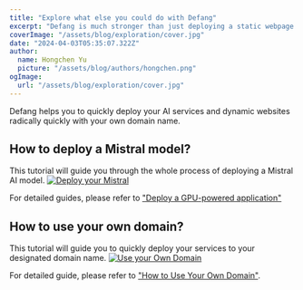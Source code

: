 ```yaml
---
title: "Explore what else you could do with Defang"
excerpt: "Defang is much stronger than just deploying a static webpage. We understand that you need to constantly manage you database, get and send information from other websites, have AI supports your service, and etc. Defang has got you covered. Click the title to discover how Defang excels in these areas"
coverImage: "/assets/blog/exploration/cover.jpg"
date: "2024-04-03T05:35:07.322Z"
author:
  name: Hongchen Yu
  picture: "/assets/blog/authors/hongchen.png"
ogImage:
  url: "/assets/blog/exploration/cover.jpg"
---
```


Defang helps you to quickly deploy your AI services and dynamic websites radically quickly with your own domain name.

## How to deploy a Mistral model?
This tutorial will guide you through the whole process of deploying a Mistral AI model.
[![Deploy your Mistral](/assets/blog/embeddedVideos/deployMistral.jpeg)](https://www.youtube.com/watch?v=n4RlMpsdTbs)

For detailed guides, please refer to ["Deploy a GPU-powered application"](https://docs.defang.io/docs/tutorials/deploy-with-gpu)

## How to use your own domain?
This tutorial will guide you to quickly deploy your services to your designated domain name. 
[![Use your Own Domain](/assets/blog/embeddedVideos/useyourdomain.jpeg)](https://www.youtube.com/watch?v=n4RlMpsdTbs&t=159s)

For detailed guide, please refer to ["How to Use Your Own Domain"](https://docs.defang.io/docs/tutorials/use-your-own-domain-name).

